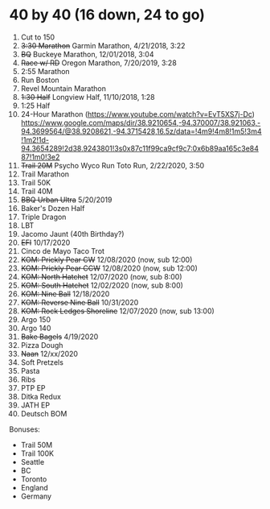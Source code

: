 
# 40 by 40 (16 down, 24 to go)

1. Cut to 150
2. ~~3:30 Marathon~~ Garmin Marathon, 4/21/2018, 3:22
3. ~~BQ~~ Buckeye Marathon, 12/01/2018, 3:04
4. ~~Race w/ RD~~ Oregon Marathon, 7/20/2019, 3:28
5. 2:55 Marathon
6. Run Boston
7. Revel Mountain Marathon
8. ~~1:30 Half~~ Longview Half, 11/10/2018, 1:28
9. 1:25 Half
10. 24-Hour Marathon (https://www.youtube.com/watch?v=EvT5XS7j-Dc) https://www.google.com/maps/dir/38.9210654,-94.370007/38.921063,-94.3699564/@38.9208621,-94.3715428,16.5z/data=!4m9!4m8!1m5!3m4!1m2!1d-94.3654289!2d38.9243801!3s0x87c11f99ca9cf9c7:0x6b89aa165c3e8487!1m0!3e2 
11. ~~Trail 20M~~ Psycho Wyco Run Toto Run, 2/22/2020, 3:50
12. Trail Marathon
13. Trail 50K
14. Trail 40M
15. ~~BBQ Urban Ultra~~ 5/20/2019
16. Baker's Dozen Half
17. Triple Dragon
18. LBT
19. Jacomo Jaunt (40th Birthday?)
20. ~~EFI~~ 10/17/2020
21. Cinco de Mayo Taco Trot
22. ~~KOM: Prickly Pear CW~~ 12/08/2020 (now, sub 12:00)
23. ~~KOM: Prickly Pear CCW~~ 12/08/2020 (now, sub 12:00)
24. ~~KOM: North Hatchet~~ 12/07/2020 (now, sub 8:00)
25. ~~KOM: South Hatchet~~ 12/02/2020 (now, sub 8:00)
26. ~~KOM: Nine Ball~~ 12/18/2020
27. ~~KOM: Reverse Nine Ball~~ 10/31/2020
28. ~~KOM: Rock Ledges Shoreline~~ 12/07/2020 (now, sub 13:00)
29. Argo 150
30. Argo 140
31. ~~Bake Bagels~~ 4/19/2020
32. Pizza Dough 
33. ~~Naan~~ 12/xx/2020
34. Soft Pretzels
35. Pasta
36. Ribs
37. PTP EP
38. Ditka Redux
39. JATH EP
40. Deutsch BOM

Bonuses:
* Trail 50M
* Trail 100K
* Seattle
* BC
* Toronto
* England
* Germany
